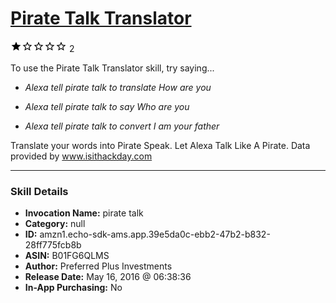 # [Pirate Talk Translator](http://alexa.amazon.com/#skills/amzn1.echo-sdk-ams.app.39e5da0c-ebb2-47b2-b832-28ff775fcb8b)
![1 stars](../../images/ic_star_black_18dp_1x.png)![1 stars](../../images/ic_star_border_black_18dp_1x.png)![1 stars](../../images/ic_star_border_black_18dp_1x.png)![1 stars](../../images/ic_star_border_black_18dp_1x.png)![1 stars](../../images/ic_star_border_black_18dp_1x.png) 2

To use the Pirate Talk Translator skill, try saying...

* *Alexa tell pirate talk to translate How are you*

* *Alexa tell pirate talk to say Who are you*

* *Alexa tell pirate talk to convert I am your father*

Translate your words into Pirate Speak. Let Alexa Talk Like A Pirate.
Data provided by www.isithackday.com

***

### Skill Details

* **Invocation Name:** pirate talk
* **Category:** null
* **ID:** amzn1.echo-sdk-ams.app.39e5da0c-ebb2-47b2-b832-28ff775fcb8b
* **ASIN:** B01FG6QLMS
* **Author:** Preferred Plus Investments
* **Release Date:** May 16, 2016 @ 06:38:36
* **In-App Purchasing:** No
